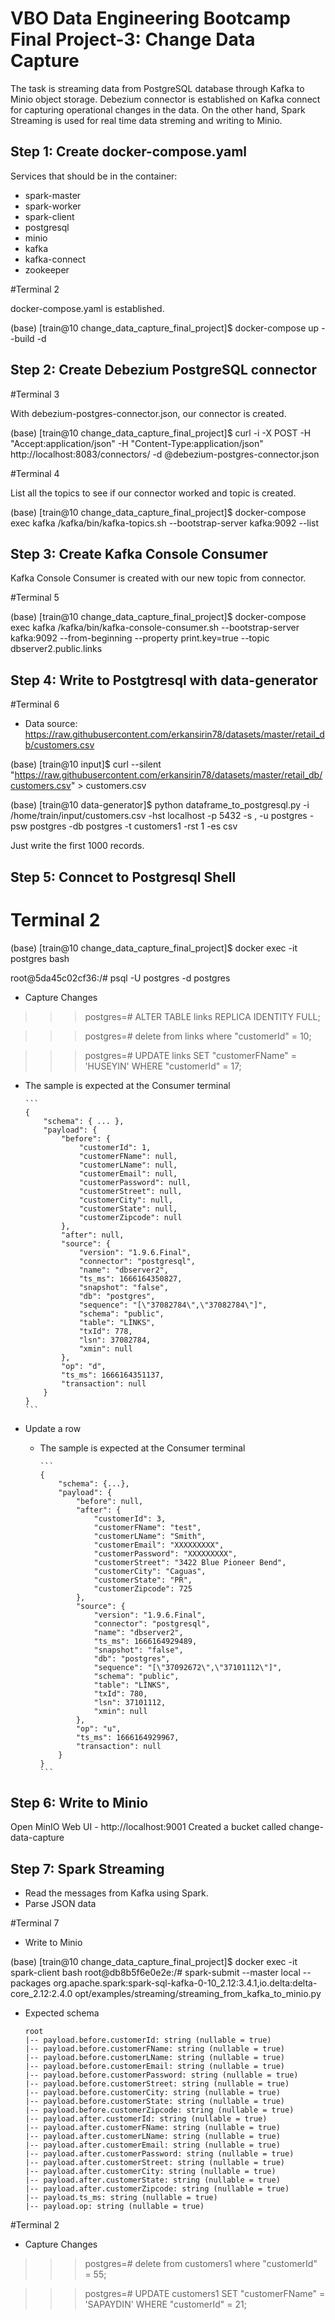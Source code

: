 # VBO Data Engineering Bootcamp Final Project-3: Change Data Capture

The task is streaming data from PostgreSQL database through Kafka to Minio object storage. Debezium connector is established on Kafka connect for capturing operational 
changes in the data. On the other hand, Spark Streaming is used for real time data streming and writing to Minio.



## Step 1: Create docker-compose.yaml

Services that should be in the container:

- spark-master
- spark-worker
- spark-client		
- postgresql		
- minio				
- kafka				
- kafka-connect		
- zookeeper			


#Terminal 2

docker-compose.yaml is established.

(base) [train@10 change_data_capture_final_project]$ docker-compose up --build -d
	

## Step 2: Create Debezium PostgreSQL connector

#Terminal 3

With debezium-postgres-connector.json, our connector is created.

(base) [train@10 change_data_capture_final_project]$ curl -i -X POST -H "Accept:application/json" -H  "Content-Type:application/json" http://localhost:8083/connectors/ -d @debezium-postgres-connector.json

#Terminal 4

List all the topics to see if our connector worked and topic is created.

(base) [train@10 change_data_capture_final_project]$ docker-compose exec kafka /kafka/bin/kafka-topics.sh --bootstrap-server kafka:9092 --list


## Step 3: Create Kafka Console Consumer

Kafka Console Consumer is created with our new topic from connector.

#Terminal 5

(base) [train@10 change_data_capture_final_project]$ docker-compose exec kafka /kafka/bin/kafka-console-consumer.sh --bootstrap-server kafka:9092 --from-beginning --property print.key=true --topic dbserver2.public.links


## Step 4: Write to Postgtresql with data-generator

#Terminal 6

- Data source: <https://raw.githubusercontent.com/erkansirin78/datasets/master/retail_db/customers.csv>

(base) [train@10 input]$ curl --silent "https://raw.githubusercontent.com/erkansirin78/datasets/master/retail_db/customers.csv"  > customers.csv

(base) [train@10 data-generator]$ python dataframe_to_postgresql.py -i /home/train/input/customers.csv -hst localhost -p 5432 -s , -u postgres -psw postgres -db postgres -t customers1 -rst 1 -es csv

Just write the first 1000 records.

## Step 5: Conncet to Postgresql Shell

# Terminal 2

(base) [train@10 change_data_capture_final_project]$ docker exec -it postgres bash

root@5da45c02cf36:/# psql -U postgres -d postgres

- Capture Changes

>>>postgres=# ALTER TABLE links REPLICA IDENTITY FULL;

>>>postgres=# delete from links where "customerId" = 10;

>>>postgres=# UPDATE links SET "customerFName" = 'HUSEYIN' WHERE "customerId" = 17;

  - The sample is expected at the Consumer terminal

        ```
        {
            "schema": { ... },
            "payload": {
                "before": {
                    "customerId": 1,
                    "customerFName": null,
                    "customerLName": null,
                    "customerEmail": null,
                    "customerPassword": null,
                    "customerStreet": null,
                    "customerCity": null,
                    "customerState": null,
                    "customerZipcode": null
                },
                "after": null,
                "source": {
                    "version": "1.9.6.Final",
                    "connector": "postgresql",
                    "name": "dbserver2",
                    "ts_ms": 1666164350827,
                    "snapshot": "false",
                    "db": "postgres",
                    "sequence": "[\"37082784\",\"37082784\"]",
                    "schema": "public",
                    "table": "LİNKS",
                    "txId": 778,
                    "lsn": 37082784,
                    "xmin": null
                },
                "op": "d",
                "ts_ms": 1666164351137,
                "transaction": null
            }
        }
        ```

- Update a row
  - The sample is expected at the Consumer terminal

        ```
        {
            "schema": {...},
            "payload": {
                "before": null,
                "after": {
                    "customerId": 3,
                    "customerFName": "test",
                    "customerLName": "Smith",
                    "customerEmail": "XXXXXXXXX",
                    "customerPassword": "XXXXXXXXX",
                    "customerStreet": "3422 Blue Pioneer Bend",
                    "customerCity": "Caguas",
                    "customerState": "PR",
                    "customerZipcode": 725
                },
                "source": {
                    "version": "1.9.6.Final",
                    "connector": "postgresql",
                    "name": "dbserver2",
                    "ts_ms": 1666164929489,
                    "snapshot": "false",
                    "db": "postgres",
                    "sequence": "[\"37092672\",\"37101112\"]",
                    "schema": "public",
                    "table": "LİNKS",
                    "txId": 780,
                    "lsn": 37101112,
                    "xmin": null
                },
                "op": "u",
                "ts_ms": 1666164929967,
                "transaction": null
            }
        }
        ```

## Step 6: Write to Minio

Open MinIO Web UI - http://localhost:9001
Created a bucket called change-data-capture

## Step 7: Spark Streaming

- Read the messages from Kafka using Spark.
- Parse JSON data

#Terminal 7

- Write to Minio

(base) [train@10 change_data_capture_final_project]$ docker exec -it spark-client bash
root@db8b5f6e0e2e:/# spark-submit --master local --packages org.apache.spark:spark-sql-kafka-0-10_2.12:3.4.1,io.delta:delta-core_2.12:2.4.0 opt/examples/streaming/streaming_from_kafka_to_minio.py


  - Expected schema

    ```
    root
    |-- payload.before.customerId: string (nullable = true)
    |-- payload.before.customerFName: string (nullable = true)
    |-- payload.before.customerLName: string (nullable = true)
    |-- payload.before.customerEmail: string (nullable = true)
    |-- payload.before.customerPassword: string (nullable = true)
    |-- payload.before.customerStreet: string (nullable = true)
    |-- payload.before.customerCity: string (nullable = true)
    |-- payload.before.customerState: string (nullable = true)
    |-- payload.before.customerZipcode: string (nullable = true)
    |-- payload.after.customerId: string (nullable = true)
    |-- payload.after.customerFName: string (nullable = true)
    |-- payload.after.customerLName: string (nullable = true)
    |-- payload.after.customerEmail: string (nullable = true)
    |-- payload.after.customerPassword: string (nullable = true)
    |-- payload.after.customerStreet: string (nullable = true)
    |-- payload.after.customerCity: string (nullable = true)
    |-- payload.after.customerState: string (nullable = true)
    |-- payload.after.customerZipcode: string (nullable = true)
    |-- payload.ts_ms: string (nullable = true)
    |-- payload.op: string (nullable = true)
    ```


#Terminal 2

- Capture Changes
  
>>>postgres=# delete from customers1 where "customerId" = 55;

>>>postgres=# UPDATE customers1 SET "customerFName" = 'SAPAYDIN' WHERE "customerId" = 21;
